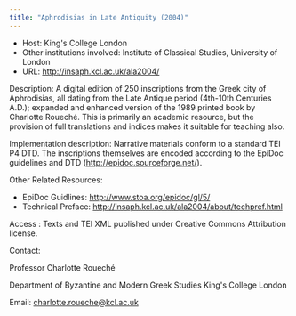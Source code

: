 ```yaml
---
title: "Aphrodisias in Late Antiquity (2004)"
---
```












* Host: King's College London
* Other institutions involved: Institute of Classical Studies, University of London
* URL: <http://insaph.kcl.ac.uk/ala2004/>



Description:
 A digital edition of 250 inscriptions from the Greek city of Aphrodisias, all dating
 from the Late Antique period (4th-10th Centuries A.D.); expanded and enhanced version
 of the 1989 printed book by Charlotte Roueché. This is primarily an academic resource,
 but the provision of full translations and indices makes it suitable for teaching
 also.



Implementation description:
 Narrative materials conform to a standard TEI P4 DTD. The inscriptions themselves
 are encoded according to the EpiDoc guidelines and DTD (<http://epidoc.sourceforge.net/>).



Other Related Resources:
 


* EpiDoc Guidlines: <http://www.stoa.org/epidoc/gl/5/>
* Technical Preface: <http://insaph.kcl.ac.uk/ala2004/about/techpref.html>



Access :
 Texts and TEI XML published under Creative Commons Attribution license.



Contact: 



Professor Charlotte Roueché


Department of Byzantine and Modern Greek Studies
 King's College London


Email: [charlotte.roueche@kcl.ac.uk](mailto:charlotte.roueche@kcl.ac.uk)





